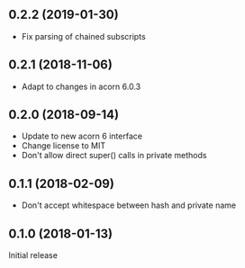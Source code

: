 ## 0.2.2 (2019-01-30)

* Fix parsing of chained subscripts

## 0.2.1 (2018-11-06)

* Adapt to changes in acorn 6.0.3

## 0.2.0 (2018-09-14)

* Update to new acorn 6 interface
* Change license to MIT
* Don't allow direct super() calls in private methods

## 0.1.1 (2018-02-09)

* Don't accept whitespace between hash and private name

## 0.1.0 (2018-01-13)

Initial release
